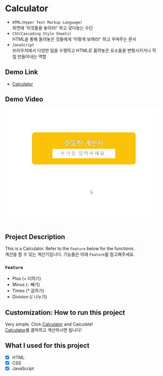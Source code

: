 # Calculator

- `HTML(Hyper Text Markup Language)`  
화면에 '이것들을 놓아라!' 하고 갖다놓는 수단
- `CSS(Cascading Style Sheets)`  
HTML을 통해 올려놓은 것들에게 '이렇게 보여라!' 하고 꾸며주는 문서
- `JavaScript`  
브라우저에서 다양한 일을 수행하고 HTML로 올려놓은 요소들을 변형시키거나 직접 만들어내는 역할

## Demo Link

- [Calculator](https://wook2124.github.io/Calculator/)

## Demo Video

![](demo.gif)

## Project Description 

This is a Calculator. Refer to the `Feature` below for the functions.  
계산을 할 수 있는 계산기입니다. 기능들은 아래 `Feature`를 참고해주세요.

### `Feature` 

- Plus (+ 더하기)
- Minus (- 빼기)
- Times (* 곱하기)
- Division (/ 나누기)

## Customization: How to run this project

Very simple. Click [Calculator](https://wook2124.github.io/Calculator/) and Calculate!  
[Calculator](https://wook2124.github.io/Calculator/)를 클릭하고 계산하시면 됩니다!

## What I used for this project 

 - [X] HTML
 - [X] CSS
 - [X] JavaScript
